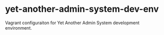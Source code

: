 # yet-another-admin-system-dev-env
Vagrant configuraiton for Yet Another Admin System development environment.

